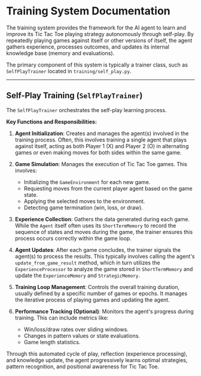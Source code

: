 # Training System Documentation

The training system provides the framework for the AI agent to learn and improve its Tic Tac Toe playing strategy autonomously through self-play. By repeatedly playing games against itself or other versions of itself, the agent gathers experience, processes outcomes, and updates its internal knowledge base (memory and evaluations).

The primary component of this system is typically a trainer class, such as `SelfPlayTrainer` located in `training/self_play.py`.

---

## Self-Play Training (`SelfPlayTrainer`)

The `SelfPlayTrainer` orchestrates the self-play learning process.

**Key Functions and Responsibilities:**

1.  **Agent Initialization**: Creates and manages the agent(s) involved in the training process. Often, this involves training a single agent that plays against itself, acting as both Player 1 (X) and Player 2 (O) in alternating games or even making moves for both sides within the same game.

2.  **Game Simulation**: Manages the execution of Tic Tac Toe games. This involves:
    *   Initializing the `GameEnvironment` for each new game.
    *   Requesting moves from the current player agent based on the game state.
    *   Applying the selected moves to the environment.
    *   Detecting game termination (win, loss, or draw).

3.  **Experience Collection**: Gathers the data generated during each game. While the `Agent` itself often uses its `ShortTermMemory` to record the sequence of states and moves during the game, the trainer ensures this process occurs correctly within the game loop.

4.  **Agent Updates**: After each game concludes, the trainer signals the agent(s) to process the results. This typically involves calling the agent's `update_from_game_result` method, which in turn utilizes the `ExperienceProcessor` to analyze the game stored in `ShortTermMemory` and update the `ExperienceMemory` and `StrategicMemory`.

5.  **Training Loop Management**: Controls the overall training duration, usually defined by a specific number of games or epochs. It manages the iterative process of playing games and updating the agent.

6.  **Performance Tracking (Optional)**: Monitors the agent's progress during training. This can include metrics like:
    *   Win/loss/draw rates over sliding windows.
    *   Changes in pattern values or state evaluations.
    *   Game length statistics.

Through this automated cycle of play, reflection (experience processing), and knowledge update, the agent progressively learns optimal strategies, pattern recognition, and positional awareness for Tic Tac Toe. 